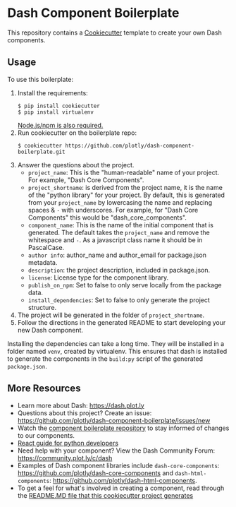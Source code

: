 # Dash Component Boilerplate

This repository contains a [Cookiecutter](https://github.com/audreyr/cookiecutter) template to create your own Dash components.

## Usage

To use this boilerplate:

1. Install the requirements:
    ```
    $ pip install cookiecutter
    $ pip install virtualenv
    ```
   [Node.js/npm is also required.](https://nodejs.org/en/)
2. Run cookiecutter on the boilerplate repo:
    ```
    $ cookiecutter https://github.com/plotly/dash-component-boilerplate.git
    ```
3. Answer the questions about the project.
    - `project_name`: This is the "human-readable" name of your project. For example, "Dash Core Components". 
    - `project_shortname`: is derived from the project name, it is the name of the "python library" for your project. By default, this is generated from your `project_name` by lowercasing the name and replacing spaces & `-` with underscores. For example, for "Dash Core Components" this would be "dash_core_components".
    - `component_name`: This is the name of the initial component that is generated. The default takes the `project_name` and remove the whitespace and `-`. As a javascript class name it should be in PascalCase.
    - `author info`: author_name and author_email for package.json metadata.
    - `description`: the project description, included in package.json.
    - `license`: License type for the component library.
    - `publish_on_npm`: Set to false to only serve locally from the package data.
    - `install_dependencies`: Set to false to only generate the project structure.
4. The project will be generated in the folder of `project_shortname`.
5. Follow the directions in the generated README to start developing your new Dash component.

Installing the dependencies can take a long time. They will be installed in a
folder named `venv`, created by virtualenv. This ensures that dash is installed
to generate the components in the `build:py` script of the generated 
`package.json`.


## More Resources

- Learn more about Dash: https://dash.plot.ly
- Questions about this project? Create an issue: https://github.com/plotly/dash-component-boilerplate/issues/new
- Watch the [component boilerplate repository](https://github.com/plotly/dash-component-boilerplate) to stay informed of changes to our components.
- [React guide for python developers](https://dash.plot.ly/react-for-python-developers)
- Need help with your component? View the Dash Community Forum: https://community.plot.ly/c/dash
- Examples of Dash component libraries include `dash-core-components`: https://github.com/plotly/dash-core-components and `dash-html-components`: https://github.com/plotly/dash-html-components.
- To get a feel for what's involved in creating a component, read through the [README.MD file that this cookiecutter project generates](/cookie-cutter/%7B%7Bcookiecutter.project_shortname%7D%7D/README.md)
